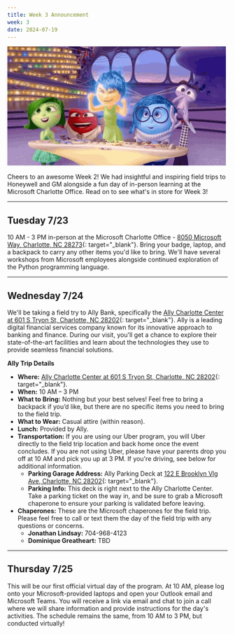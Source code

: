 ```yaml
---
title: Week 3 Announcement
week: 3
date: 2024-07-19
---
```


![InsideOut](../assets/images/insideout.gif)

Cheers to an awesome Week 2! We had insightful and inspiring field trips to Honeywell and GM alongside a fun day of in-person learning at the Microsoft Charlotte Office. Read on to see what's in store for Week 3!

---

## Tuesday 7/23

10 AM - 3 PM in-person at the Microsoft Charlotte Office - [8050 Microsoft Way, Charlotte, NC 28273](https://maps.app.goo.gl/pY9B8E3K2aurFx6L8){: target="_blank"}. Bring your badge, laptop, and a backpack to carry any other items you'd like to bring. We'll have several workshops from Microsoft employees alongside continued exploration of the Python programming language.

---

## Wednesday 7/24

We'll be taking a field try to Ally Bank, specifically the [Ally Charlotte Center at 601 S Tryon St, Charlotte, NC 28202](https://g.co/kgs/b6Q2xSB){: target="_blank"}. Ally is a leading digital financial services company known for its innovative approach to banking and finance. During our visit, you'll get a chance to explore their state-of-the-art facilities and learn about the technologies they use to provide seamless financial solutions.

**Ally Trip Details**

* **Where:** [Ally Charlotte Center at 601 S Tryon St, Charlotte, NC 28202](https://g.co/kgs/b6Q2xSB){: target="_blank"}.
* **When:** 10 AM – 3 PM
* **What to Bring:** Nothing but your best selves! Feel free to bring a backpack if you’d like, but there are no specific items you need to bring to the field trip.
* **What to Wear:** Casual attire (within reason).
* **Lunch:** Provided by Ally.
* **Transportation:** If you are using our Uber program, you will Uber directly to the field trip location and back home once the event concludes. If you are not using Uber, please have your parents drop you off at 10 AM and pick you up at 3 PM. If you're driving, see below for additional information.
  * **Parking Garage Address:** Ally Parking Deck at [122 E Brooklyn Vlg Ave, Charlotte, NC 28202](https://maps.app.goo.gl/JgKY6qapTkMgfhqN6){: target="_blank"}.
  * **Parking Info:** This deck is right next to the Ally Charlotte Center. Take a parking ticket on the way in, and be sure to grab a Microsoft chaperone to ensure your parking is validated before leaving.
* **Chaperones:** These are the Microsoft chaperones for the field trip. Please feel free to call or text them the day of the field trip with any questions or concerns.
  * **Jonathan Lindsay:** 704-968-4123
  * **Dominique Greatheart:** TBD

---

## Thursday 7/25

This will be our first official virtual day of the program. At 10 AM, please log onto your Microsoft-provided laptops and open your Outlook email and Microsoft Teams. You will receive a link via email and chat to join a call where we will share information and provide instructions for the day's activities. The schedule remains the same, from 10 AM to 3 PM, but conducted virtually!
